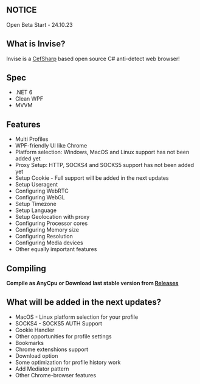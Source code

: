 ## NOTICE
Open Beta Start - 24.10.23 

## What is Invise?

Invise is a [CefSharp](https://github.com/cefsharp/CefSharp/) based open source C# anti-detect web browser!

## Spec

- .NET 6
- Clean WPF
- MVVM


## Features

- Multi Profiles
- WPF-friendly UI like Chrome
- Platform selection: Windows, MacOS and Linux support has not been added yet
- Proxy Setup: HTTP, SOCKS4 and SOCKS5 support has not been added yet
- Setup Cookie - Full support will be added in the next updates
- Setup Useragent 
- Configuring WebRTC
- Configuring WebGL
- Setup Timezone
- Setup Language
- Setup Geolocation with proxy
- Configuring Processor cores
- Configuring Memory size
- Configuring Resolution
- Configuring Media devices
- Other equally important features


## Compiling

**Compile as AnyCpu or Download last stable version from [Releases](https://github.com/EugeneSunrise/Invise/releases)**


## What will be added in the next updates?

- MacOS - Linux platform selection for your profile
- SOCKS4 - SOCKS5 AUTH Support
- Cookie Handler
- Other opportunities for profile settings
- Bookmarks
- Chrome extenshions support
- Download option
- Some optimization for profile history work
- Add Mediator pattern
- Other Chrome-browser features
